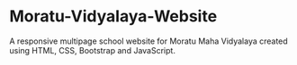 # Moratu-Vidyalaya-Website
A responsive multipage school website for Moratu Maha Vidyalaya created using HTML, CSS, Bootstrap and JavaScript.
